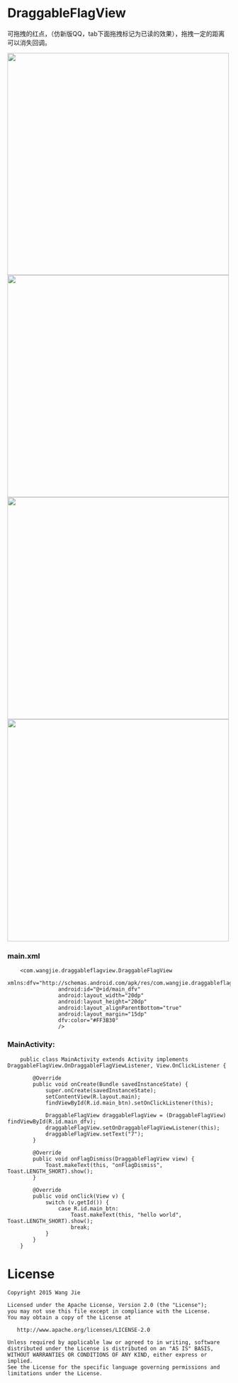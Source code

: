 DraggableFlagView
=================

可拖拽的红点，（仿新版QQ，tab下面拖拽标记为已读的效果），拖拽一定的距离可以消失回调。

<img src='https://raw.githubusercontent.com/wangjiegulu/DraggableFlagView/master/screenshot/draggableflagview.gif' height='500px'/>
<img src='https://raw.githubusercontent.com/wangjiegulu/DraggableFlagView/master/screenshot/draggableflagview_b.png' height='500px'/>
<img src='https://raw.githubusercontent.com/wangjiegulu/DraggableFlagView/master/screenshot/draggableflagview_c.png' height='500px'/>
<img src='https://raw.githubusercontent.com/wangjiegulu/DraggableFlagView/master/screenshot/draggableflagview_d.png' height='500px'/>

### main.xml
        <com.wangjie.draggableflagview.DraggableFlagView
                    xmlns:dfv="http://schemas.android.com/apk/res/com.wangjie.draggableflagview"
                    android:id="@+id/main_dfv"
                    android:layout_width="20dp"
                    android:layout_height="20dp"
                    android:layout_alignParentBottom="true"
                    android:layout_margin="15dp"
                    dfv:color="#FF3B30"
                    />

### MainActivity:
        public class MainActivity extends Activity implements DraggableFlagView.OnDraggableFlagViewListener, View.OnClickListener {
        
            @Override
            public void onCreate(Bundle savedInstanceState) {
                super.onCreate(savedInstanceState);
                setContentView(R.layout.main);
                findViewById(R.id.main_btn).setOnClickListener(this);
        
                DraggableFlagView draggableFlagView = (DraggableFlagView) findViewById(R.id.main_dfv);
                draggableFlagView.setOnDraggableFlagViewListener(this);
                draggableFlagView.setText("7");
            }
        
            @Override
            public void onFlagDismiss(DraggableFlagView view) {
                Toast.makeText(this, "onFlagDismiss", Toast.LENGTH_SHORT).show();
            }
        
            @Override
            public void onClick(View v) {
                switch (v.getId()) {
                    case R.id.main_btn:
                        Toast.makeText(this, "hello world", Toast.LENGTH_SHORT).show();
                        break;
                }
            }
        }

License
=======

    Copyright 2015 Wang Jie

    Licensed under the Apache License, Version 2.0 (the "License");
    you may not use this file except in compliance with the License.
    You may obtain a copy of the License at

       http://www.apache.org/licenses/LICENSE-2.0

    Unless required by applicable law or agreed to in writing, software
    distributed under the License is distributed on an "AS IS" BASIS,
    WITHOUT WARRANTIES OR CONDITIONS OF ANY KIND, either express or implied.
    See the License for the specific language governing permissions and
    limitations under the License.
